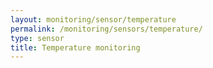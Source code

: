 ```yaml
---
layout: monitoring/sensor/temperature
permalink: /monitoring/sensors/temperature/
type: sensor
title: Temperature monitoring
---
```

